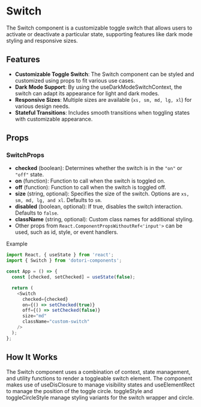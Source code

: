 # Switch

The Switch component is a customizable toggle switch that allows users to activate or deactivate a particular state, supporting features like dark mode styling and responsive sizes.

## Features

- **Customizable Toggle Switch**: The Switch component can be styled and customized using props to fit various use cases.
- **Dark Mode Support**: By using the useDarkModeSwitchContext, the switch can adapt its appearance for light and dark modes.
- **Responsive Sizes**: Multiple sizes are available (`xs, sm, md, lg, xl`) for various design needs.
- **Stateful Transitions**: Includes smooth transitions when toggling states with customizable appearance.

## Props

### SwitchProps

- **checked** (boolean): Determines whether the switch is in the `"on"` or `"off"` state.
- **on** (function): Function to call when the switch is toggled on.
- **off** (function): Function to call when the switch is toggled off.
- **size** (string, optional): Specifies the size of the switch. Options are `xs, sm, md, lg, and xl`. Defaults to `sm`.
- **disabled** (boolean, optional): If true, disables the switch interaction. Defaults to `false`.
- **className** (string, optional): Custom class names for additional styling.
- Other props from `React.ComponentPropsWithoutRef<'input'>` can be used, such as id, style, or event handlers.

Example

```ts
import React, { useState } from 'react';
import { Switch } from 'dotori-components';

const App = () => {
  const [checked, setChecked] = useState(false);

  return (
    <Switch
      checked={checked}
      on={() => setChecked(true)}
      off={() => setChecked(false)}
      size="md"
      className="custom-switch"
    />
  );
};
```

## How It Works

The Switch component uses a combination of context, state management, and utility functions to render a toggleable switch element.
The component makes use of useDisClosure to manage visibility states and useElementRect to manage the position of the toggle circle.
toggleStyle and toggleCircleStyle manage styling variants for the switch wrapper and circle.
